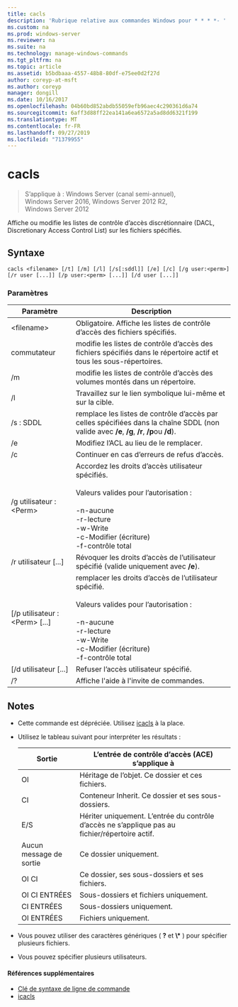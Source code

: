 ```yaml
---
title: cacls
description: 'Rubrique relative aux commandes Windows pour * * * *- '
ms.custom: na
ms.prod: windows-server
ms.reviewer: na
ms.suite: na
ms.technology: manage-windows-commands
ms.tgt_pltfrm: na
ms.topic: article
ms.assetid: b5bdbaaa-4557-48b8-80df-e75ee0d2f27d
author: coreyp-at-msft
ms.author: coreyp
manager: dongill
ms.date: 10/16/2017
ms.openlocfilehash: 04b60bd852abdb55059efb96aec4c290361d6a74
ms.sourcegitcommit: 6aff3d88ff22ea141a6ea6572a5ad8dd6321f199
ms.translationtype: MT
ms.contentlocale: fr-FR
ms.lasthandoff: 09/27/2019
ms.locfileid: "71379955"
---
```

# <a name="cacls"></a>cacls

>S’applique à : Windows Server (canal semi-annuel), Windows Server 2016, Windows Server 2012 R2, Windows Server 2012

Affiche ou modifie les listes de contrôle d’accès discrétionnaire (DACL, Discretionary Access Control List) sur les fichiers spécifiés.  
## <a name="syntax"></a>Syntaxe  
```  
cacls <filename> [/t] [/m] [/l] [/s[:sddl]] [/e] [/c] [/g user:<perm>] [/r user [...]] [/p user:<perm> [...]] [/d user [...]]  
```  
### <a name="parameters"></a>Paramètres  

|        Paramètre        |                                                                                            Description                                                                                             |
|-------------------------|----------------------------------------------------------------------------------------------------------------------------------------------------------------------------------------------------|
|      \<filename\>       |                                                                            Obligatoire. Affiche les listes de contrôle d’accès des fichiers spécifiés.                                                                             |
|           commutateur            |                                                          modifie les listes de contrôle d’accès des fichiers spécifiés dans le répertoire actif et tous les sous-répertoires.                                                          |
|           /m            |                                                                          modifie les listes de contrôle d’accès des volumes montés dans un répertoire.                                                                           |
|           /l            |                                                                        Travaillez sur le lien symbolique lui-même et sur la cible.                                                                         |
|         /s : SDDL         |                                       remplace les listes de contrôle d’accès par celles spécifiées dans la chaîne SDDL (non valide avec **/e**, **/g**, **/r**, **/p**ou **/d**).                                        |
|           /e            |                                                                                 Modifiez l’ACL au lieu de le remplacer.                                                                                  |
|           /c            |                                                                                 Continuer en cas d’erreurs de refus d’accès.                                                                                  |
|    /g utilisateur :\<Perm\>     |   Accordez les droits d’accès utilisateur spécifiés.<br /><br />Valeurs valides pour l’autorisation :<br /><br />-n-aucune<br />-r-lecture<br />-w-Write<br />-c-Modifier (écriture)<br />-f-contrôle total   |
|      /r utilisateur [...]      |                                                                  Révoquer les droits d’accès de l’utilisateur spécifié (valide uniquement avec **/e**).                                                                   |
| [/p utilisateur :\<Perm\> [...] | remplacer les droits d’accès de l’utilisateur spécifié.<br /><br />Valeurs valides pour l’autorisation :<br /><br />-n-aucune<br />-r-lecture<br />-w-Write<br />-c-Modifier (écriture)<br />-f-contrôle total |
|     [/d utilisateur [...]      |                                                                                    Refuser l’accès utilisateur spécifié.                                                                                     |
|           /?            |                                                                                Affiche l'aide à l'invite de commandes.                                                                                |

## <a name="remarks"></a>Notes  
- Cette commande est dépréciée. Utilisez [icacls](icacls.md) à la place.  
- Utilisez le tableau suivant pour interpréter les résultats :  


  |      Sortie       |                L’entrée de contrôle d’accès (ACE) s’applique à                |
  |-------------------|---------------------------------------------------------------------|
  |        OI         |               Héritage de l’objet. Ce dossier et ces fichiers.                |
  |        CI         |           Conteneur Inherit. Ce dossier et ses sous-dossiers.            |
  |        E/S         | Hériter uniquement. L’entrée du contrôle d’accès ne s’applique pas au fichier/répertoire actif. |
  | Aucun message de sortie |                          Ce dossier uniquement.                          |
  |     OI CI      |                 Ce dossier, ses sous-dossiers et ses fichiers.                 |
  |   OI CI ENTRÉES    |                     Sous-dossiers et fichiers uniquement.                      |
  |     CI ENTRÉES      |                          Sous-dossiers uniquement.                           |
  |     OI ENTRÉES      |                             Fichiers uniquement.                             |


- Vous pouvez utiliser des caractères génériques ( **?** et **\\\*** ) pour spécifier plusieurs fichiers.  
- Vous pouvez spécifier plusieurs utilisateurs.  

#### <a name="additional-references"></a>Références supplémentaires  
-   [Clé de syntaxe de ligne de commande](command-line-syntax-key.md)   
-   [icacls](icacls.md)  
